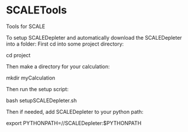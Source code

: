 # SCALETools
Tools for SCALE

To setup SCALEDepleter and automatically download the SCALEDepleter into a folder:
First cd into some project directory:

cd project

Then make a directory for your calculation:

mkdir myCalculation

Then run the setup script:

bash setupSCALEDepleter.sh

Then if needed, add SCALEDepleter to your python path:

export PYTHONPATH=<project>/<myCalculation>/SCALEDepleter:$PYTHONPATH

